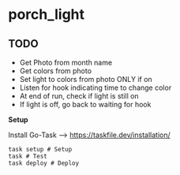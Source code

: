 # porch_light

## TODO

- Get Photo from month name
- Get colors from photo
- Set light to colors from photo ONLY if on
- Listen for hook indicating time to change color
- At end of run, check if light is still on
- If light is off, go back to waiting for hook


**Setup**

Install Go-Task --> <https://taskfile.dev/installation/>

```shell
task setup # Setup 
task # Test
task deploy # Deploy
```
